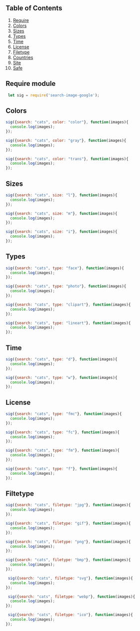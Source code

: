 ## Table of Contents
  1. [Require](#Require)
  1. [Colors](#Colors)
  1. [Sizes](#Sizes)
  1. [Types](#Types)
  1. [Time](#Time)
  1. [License](#License)
  1. [Filetype](#Filetype)
  1. [Countries](#Countries)
  1. [Site](#Site)
  1. [Safe](#Safe)
  
## Require module
  <a name="Require"></a><a name="1.1"></a>
 ```javascript
  let sig = require('search-image-google');
```

## Colors
  <a name="Colors"></a><a name="1.1"></a>
  ```javascript  
  sig({search: "cats", color: "color"}, function(images){
    console.log(images);
  });

  sig({search: "cats", color: "gray"}, function(images){
    console.log(images);
  });

  sig({search: "cats", color: "trans"}, function(images){
    console.log(images);
  });
  ```
  
## Sizes
  <a name="Sizes"></a><a name="1.1"></a>
  ```javascript  
  sig({search: "cats", size: "l"}, function(images){
    console.log(images);
  });

  sig({search: "cats", size: "m"}, function(images){
    console.log(images);
  });

  sig({search: "cats", size: "i"}, function(images){
    console.log(images);
  });
  ```
  
## Types
  <a name="Types"></a><a name="1.1"></a>
  ```javascript  
  sig({search: "cats", type: "face"}, function(images){
    console.log(images);
  });

  sig({search: "cats", type: "photo"}, function(images){
    console.log(images);
  });

  sig({search: "cats", type: "clipart"}, function(images){
    console.log(images);
  });
  
  sig({search: "cats", type: "lineart"}, function(images){
    console.log(images);
  });
  ```
  
## Time
  <a name="Time"></a><a name="1.1"></a>
  ```javascript  
  sig({search: "cats", type: "d"}, function(images){
    console.log(images);
  });

  sig({search: "cats", type: "w"}, function(images){
    console.log(images);
  });
  ```
  
## License
  <a name="License"></a><a name="1.1"></a>
  ```javascript  
  sig({search: "cats", type: "fmc"}, function(images){
    console.log(images);
  });

  sig({search: "cats", type: "fc"}, function(images){
    console.log(images);
  });
  
  sig({search: "cats", type: "fm"}, function(images){
    console.log(images);
  });
  
  sig({search: "cats", type: "f"}, function(images){
    console.log(images);
  });
  ```
  
  ## Filtetype
  <a name="Filtetype"></a><a name="1.1"></a>
  ```javascript  
  sig({search: "cats", filetype: "jpg"}, function(images){
    console.log(images);
  });

  sig({search: "cats", filetype: "gif"}, function(images){
    console.log(images);
  });
  
  sig({search: "cats", filetype: "png"}, function(images){
    console.log(images);
  });
  
  sig({search: "cats", filetype: "bmp"}, function(images){
    console.log(images);
  });
  
   sig({search: "cats", filetype: "svg"}, function(images){
    console.log(images);
  });
  
   sig({search: "cats", filetype: "webp"}, function(images){
    console.log(images);
  });
  
   sig({search: "cats", filetype: "ico"}, function(images){
    console.log(images);
  });
  ```
